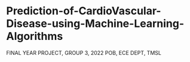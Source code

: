 # Prediction-of-CardioVascular-Disease-using-Machine-Learning-Algorithms
FINAL YEAR PROJECT, GROUP 3, 2022 POB, ECE DEPT, TMSL

